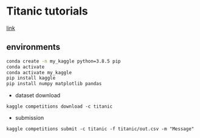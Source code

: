 # Titanic tutorials

[link](https://www.kaggle.com/c/titanic)

## environments

```bash
conda create -n my_kaggle python=3.8.5 pip
conda activate
conda activate my_kaggle
pip install kaggle
pip install numpy matplotlib pandas
```

- dataset download

```
kaggle competitions download -c titanic
```

- submission

```
kaggle competitions submit -c titanic -f titanic/out.csv -m "Message"
```
